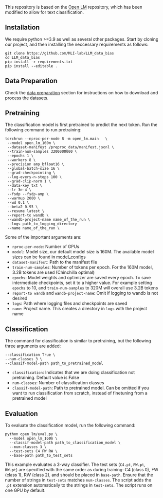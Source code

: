 This repository is based on the [Open LM](https://github.com/mlfoundations/open_lm) repository, which has been modified to allow for text classification. 

## Installation
We require python >=3.9 as well as several other packages. Start by cloning our project, and then installing the neccessary requirements as follows:

```
git clone https://github.com/MLI-lab/LLM_data_bias
cd LLM_data_bias
pip install -r requirements.txt
pip install --editable .
```

## Data Preparation

Check the [data preparation](https://github.com/MLI-lab/LLM_data_bias/tree/main/data_preparation) section for instructions on how to download and process the datasets.

## Pretraining

The classification model is first pretrained to predict the next token. Run the following command to run pretraining: 

```
torchrun --nproc-per-node 8 -m open_lm.main   \
 --model open_lm_160m \
 --dataset-manifest /preproc_data/manifest.jsonl \
 --train-num-samples 3200000000 \
 --epochs 1 \
 --workers 8 \
 --precision amp_bfloat16 \
 --global-batch-size 16 \
 --grad-checkpointing \
 --log-every-n-steps 100 \
 --grad-clip-norm 1 \
 --data-key txt \
 --lr 3e-4 \
 --fsdp --fsdp-amp \
 --warmup 2000 \
 --wd 0.1 \
 --beta2 0.95 \
 --resume latest \
 --report-to wandb \
 --wandb-project-name name_of_the_run \
 --logs path_to_logging_directory
 --name name_of_the_run \
```

Some of the important arguments are:

- `nproc-per-node`: Number of GPUs
- `model`: Model size, our default model size is 160M. The available model sizes can be found in [model_configs](https://github.com/MLI-lab/LLM_data_bias/tree/main/open_lm/model_configs)
- `dataset-manifest`: Path to the manifest file
- `train-num-samples`: Number of tokens per epoch. For the 160M model, 3.2B tokens are used (Chinchilla optimal)
- `epochs`: Model weights and optimizer are saved every epoch. To save intermediate checkpoints, set it to a higher value. For example setting `epochs` to 10, and `train-num-samples` to 320M will overall use 3.2B tokens
- `report-to wandb` and `wandb-project-name`: Omit if logging to wandb is not desired
- `logs`: Path where logging files and checkpoints are saved
- `name`: Project name. This creates a directory in `logs` with the project name


## Classification

The command for classification is similar to pretraining, but the following three arguments are added:

```
--classification True \
--num-classes 3 \
--classif-model-path path_to_pretrained_model
```

- `classification`: Indicates that we are doing classification not pretraining. Default value is False
- `num-classes`: Number of classification classes
- `classif-model-path`: Path to pretrained model. Can be omitted if you want to run classification from scratch, instead of finetuning from a pretrained model

## Evaluation

To evaluate the classification model, run the following command:

```
python open_lm/eval.py \
  --model open_lm_160m \
  --classif-model-path path_to_classification_model \
  --num-classes 3 \
  --test-sets C4 FW RW \
  --base-path path_to_test_sets
```

This example evaluates a 3-way classifier. The test sets (`C4.pt`, `FW.pt`, `RW.pt`) are specified with the same order as during training: C4 (class 0), FW (class 1), RW (class 2), and should be placed in `base-path`. Ensure that the number of strings in `test-sets` matches `num-classes`. The script adds the `.pt` extension automatically to the strings in `test-sets`. The script runs on one GPU by default.  

